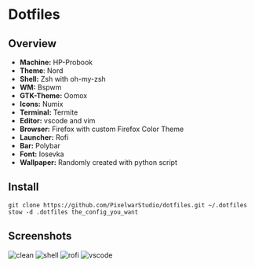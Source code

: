 # Dotfiles
## Overview
* **Machine:** HP-Probook
* **Theme**: Nord
* **Shell:** Zsh with oh-my-zsh
* **WM:** Bspwm
* **GTK-Theme:** Oomox
* **Icons:** Numix
* **Terminal:** Termite
* **Editor:** vscode and vim
* **Browser:** Firefox with custom Firefox Color Theme
* **Launcher:** Rofi
* **Bar:** Polybar
* **Font:** Iosevka
* **Wallpaper:** Randomly created with python script
## Install
```
git clone https://github.com/PixelwarStudio/dotfiles.git ~/.dotfiles
stow -d .dotfiles the_config_you_want
```

## Screenshots
![clean](https://raw.githubusercontent.com/PixelwarStudio/dotfiles/hp-probook/clean.png)
![shell](https://raw.githubusercontent.com/PixelwarStudio/dotfiles/hp-probook/shell.png)
![rofi](https://raw.githubusercontent.com/PixelwarStudio/dotfiles/hp-probook/rofi.png)
![vscode](https://raw.githubusercontent.com/PixelwarStudio/dotfiles/hp-probook/vscode.png)